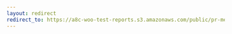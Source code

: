 ```yaml
---
layout: redirect
redirect_to: https://a8c-woo-test-reports.s3.amazonaws.com/public/pr-merge/39363/api/index.html
---
```

